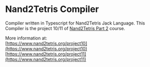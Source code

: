 # Nand2Tetris Compiler

Compiler written in Typescript for Nand2Tetris Jack Language. This Compiler is the project 10/11 of [Nand2Tetris Part 2](https://www.coursera.org/learn/nand2tetris2) course.

More information at:  
[https://www.nand2tetris.org/project10](https://www.nand2tetris.org/project10)  
[https://www.nand2tetris.org/project11](https://www.nand2tetris.org/project11)
